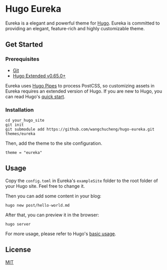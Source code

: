 # Hugo Eureka

Eureka is a elegant and powerful theme for [Hugo](https://gohugo.io/). Eureka is committed to providing an elegant, feature-rich and highly customizable theme.

## Get Started

### Prerequisites

-   [Git](https://git-scm.com/)
-   [Hugo Extended v0.65.0+](https://gohugo.io/getting-started/installing/)

Eureka uses [Hugo Pipes](https://gohugo.io/hugo-pipes/introduction/) to process PostCSS, so customizing assets in Eureka requires an extended version of Hugo. If you are new to Hugo, you can read Hugo's [quick start](https://gohugo.io/getting-started/quick-start/).

### Installation

```shell
cd your_hugo_site
git init
git submodule add https://github.com/wangchucheng/hugo-eureka.git themes/eureka
```

Then, add the theme to the site configuration.

```
theme = "eureka"
```

## Usage

Copy the `config.toml` in Eureka's `exampleSite` folder to the root folder of your Hugo site. Feel free to change it.

Then you can add some content in your blog:

```shell
hugo new post/hello-world.md
```

After that, you can preview it in the browser:

```shell
hugo server
```

For more usage, please refer to Hugo's [basic usage](https://gohugo.io/getting-started/usage/).

## License

[MIT](https://github.com/wangchucheng/hugo-eureka/blob/master/LICENSE)